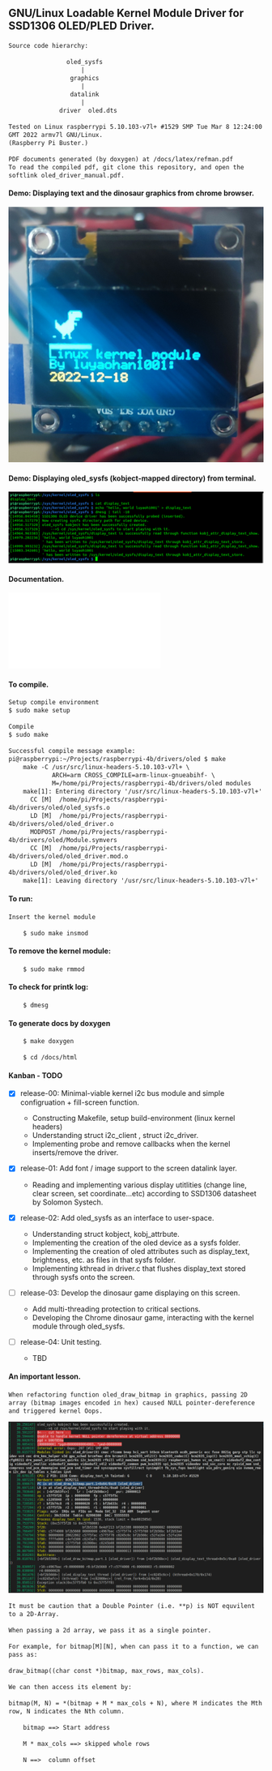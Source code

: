 ## GNU/Linux Loadable Kernel Module Driver for SSD1306 OLED/PLED Driver.

    Source code hierarchy:

                    oled_sysfs
                        |
                     graphics
                        |
                     datalink
                        |
                  driver  oled.dts

    Tested on Linux raspberrypi 5.10.103-v7l+ #1529 SMP Tue Mar 8 12:24:00 GMT 2022 armv7l GNU/Linux.
    (Raspberry Pi Buster.)

    PDF documents generated (by doxygen) at /docs/latex/refman.pdf
    To read the compiled pdf, git clone this repository, and open the softlink oled_driver_manual.pdf.

#### Demo: Displaying text and the dinosaur graphics from chrome browser.
![](docs/misc/demo_graphics.jpg)

#### Demo: Displaying oled_sysfs (kobject-mapped directory) from terminal.
![](docs/misc/demo_oled_sysfs.png)

#### Documentation.

![Click for full documentation](docs/latex/refman.pdf)

#### To compile.

    Setup compile environment
    $ sudo make setup

    Compile
    $ sudo make

    Successful compile message example:
    pi@raspberrypi:~/Projects/raspberrypi-4b/drivers/oled $ make
        make -C /usr/src/linux-headers-5.10.103-v7l+ \
                ARCH=arm CROSS_COMPILE=arm-linux-gnueabihf- \
                M=/home/pi/Projects/raspberrypi-4b/drivers/oled modules
        make[1]: Entering directory '/usr/src/linux-headers-5.10.103-v7l+'
          CC [M]  /home/pi/Projects/raspberrypi-4b/drivers/oled/oled_sysfs.o
          LD [M]  /home/pi/Projects/raspberrypi-4b/drivers/oled/oled_driver.o
          MODPOST /home/pi/Projects/raspberrypi-4b/drivers/oled/Module.symvers
          CC [M]  /home/pi/Projects/raspberrypi-4b/drivers/oled/oled_driver.mod.o
          LD [M]  /home/pi/Projects/raspberrypi-4b/drivers/oled/oled_driver.ko
        make[1]: Leaving directory '/usr/src/linux-headers-5.10.103-v7l+'

#### To run:

    Insert the kernel module

        $ sudo make insmod

#### To remove the kernel module:

        $ sudo make rmmod


#### To check for printk log:

        $ dmesg

#### To generate docs by doxygen

        $ make doxygen

        $ cd /docs/html

#### Kanban - TODO

- [x] release-00: Minimal-viable kernel i2c bus module and simple configruation + fill-screen function.
    - Constructing Makefile, setup build-environment (linux kernel headers)
    - Understanding struct i2c_client , struct i2c_driver.
    - Implementing probe and remove callbacks when the kernel inserts/remove the driver.

- [x] release-01: Add font / image support to the screen datalink layer.
    - Reading and implementing various display utitlities (change line, clear screen, set coordinate...etc) according to SSD1306 datasheet by Solomon Systech.

- [x] release-02: Add oled_sysfs as an interface to user-space.
    - Understanding struct kobject, kobj_attrbute.
    - Implementing the creation of the oled device as a sysfs folder.
    - Implementing the creation of oled attributes such as display_text, brightness, etc. as files in that sysfs folder.
    - Implementing kthread in driver.c that flushes display_text stored through sysfs onto the screen.

- [ ] release-03: Develop the dinosaur game displaying on this screen.
    - Add multi-threading protection to critical sections.
    - Developing the Chrome dinosaur game, interacting with the kernel module through oled_sysfs.

- [ ] release-04: Unit testing.
    - TBD

#### An important lesson.

    When refactoring function oled_draw_bitmap in graphics, passing 2D array (bitmap images encoded in hex) caused NULL pointer-dereference and triggered kernel Oops.

![](docs/misc/2d_array_mistake_oops.png)

    It must be caution that a Double Pointer (i.e. **p) is NOT equvilent to a 2D-Array.

    When passing a 2d array, we pass it as a single pointer.

    For example, for bitmap[M][N], when can pass it to a function, we can pass as:

    draw_bitmap((char const *)bitmap, max_rows, max_cols).

    We can then access its element by:

    bitmap(M, N) = *(bitmap + M * max_cols + N), where M indicates the Mth row, N indicates the Nth column.

        bitmap ==> Start address

        M * max_cols ==> skipped whole rows

        N ==>  column offset